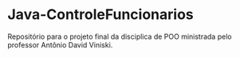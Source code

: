 # Java-ControleFuncionarios

  Repositório para o projeto final da disciplica de POO ministrada pelo professor Antônio David Viniski.
